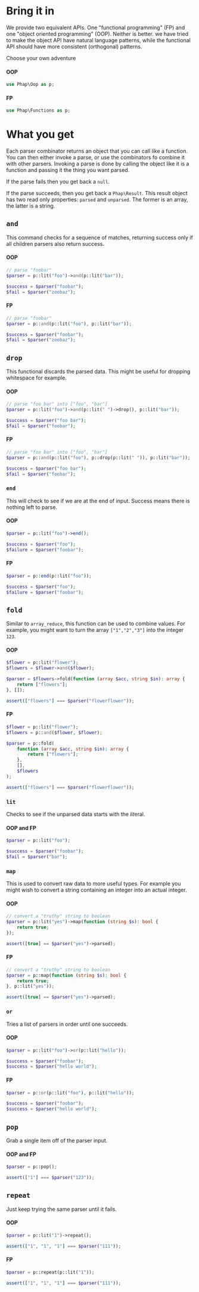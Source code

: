 # Bring it in

We provide two equivalent APIs. One "functional programming" (FP) and one "object oriented programming" (OOP). Neither is better. we have tried to make the object API have natural language patterns, while the functional API should have more consistent (orthogonal) patterns.

Choose your own adventure

#### OOP

```php
use Phap\Oop as p;
```

#### FP

```php
use Phap\Functions as p;
```

# What you get

Each parser combinator returns an object that you can call like a function. You can then either invoke a parse, or use the combinators fo combine it with other parsers. Invoking a parse is done by calling the object like it is a function and passing it the thing you want parsed.

If the parse fails then you get back a `null`.

If the parse succeeds, then you get back a `Phap\Result`. This result object has two read only properties: `parsed` and `unparsed`. The former is an array, the latter is a string.

## `and`

This command checks for a sequence of matches, returning success only if all children parsers also return success.

#### OOP

```php
// parse "foobar"
$parser = p::lit("foo")->and(p::lit("bar"));

$success = $parser("foobar");
$fail = $parser("zoobaz");
```

#### FP

```php
// parse "foobar"
$parser = p::and(p::lit("foo"), p::lit("bar"));

$success = $parser("foobar");
$fail = $parser("zoobaz");
```

## `drop`

This functional discards the parsed data. This might be useful for dropping whitespace for example.

#### OOP

```php
// parse "foo bar" into ["foo", "bar"]
$parser = p::lit("foo")->and(p::lit(" ")->drop(), p::lit("bar"));

$success = $parser("foo bar");
$fail = $parser("foobar");
```

#### FP

```php
// parse "foo bar" into ["foo", "bar"]
$parser = p::and(p::lit("foo"), p::drop(p::lit(" ")), p::lit("bar"));

$success = $parser("foo bar");
$fail = $parser("foobar");
```

### `end`

This will check to see if we are at the end of input. Success means there is nothing left to parse.

#### OOP

```php
$parser = p::lit("foo")->end();

$success = $parser("foo");
$failure = $parser("foobar");
```

#### FP

```php
$parser = p::end(p::lit("foo"));

$success = $parser("foo");
$failure = $parser("foobar");
```

## `fold`

Similar to `array_reduce`, this function can be used to combine values. For example, you might want to turn the array `["1","2","3"]` into the integer `123`.

#### OOP

```php
$flower = p::lit("flower");
$flowers = $flower->and($flower);

$parser = $flowers->fold(function (array $acc, string $in): array {
    return ["flowers"];
}, []);

assert(["flowers"] === $parser("flowerflower"));
```

#### FP

```php
$flower = p::lit("flower");
$flowers = p::and($flower, $flower);

$parser = p::fold(
    function (array $acc, string $in): array {
        return ["flowers"];
    },
    [],
    $flowers
);

assert(["flowers"] === $parser("flowerflower"));
```

### `lit`

Checks to see if the unparsed data starts with the *lit*eral.

#### OOP and FP

```php
$parser = p::lit("foo");

$success = $parser("foobar");
$fail = $parser("bar");
```

### `map`

This is used to convert raw data to more useful types. For example you might wish to convert a string containing an integer into an actual integer.

#### OOP

```php
// convert a "truthy" string to boolean
$parser = p::lit("yes")->map(function (string $s): bool {
    return true;
});

assert([true] == $parser("yes")->parsed);
```

#### FP

```php
// convert a "truthy" string to boolean
$parser = p::map(function (string $s): bool {
    return true;
}, p::lit("yes"));

assert([true] == $parser("yes")->parsed);
```

### `or`

Tries a list of parsers in order until one succeeds.

#### OOP

```php
$parser = p::lit("foo")->or(p::lit("hello"));

$success = $parser("foobar");
$success = $parser("hello world");
```

#### FP

```php
$parser = p::or(p::lit("foo"), p::lit("hello"));

$success = $parser("foobar");
$success = $parser("hello world");
```

## `pop`

Grab a single item off of the parser input.

#### OOP and FP

```php
$parser = p::pop();

assert(["1"] === $parser("123"));
```

## `repeat`

Just keep trying the same parser until it fails.

#### OOP

```php
$parser = p::lit("1")->repeat();

assert(["1", "1", "1"] === $parser("111"));
```

#### FP

```php
$parser = p::repeat(p::lit("1"));

assert(["1", "1", "1"] === $parser("111"));
```
